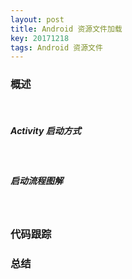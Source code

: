 ```yaml
---
layout: post
title: Android 资源文件加载
key: 20171218
tags: Android 资源文件
---
```


### <i class="fa fa-rebel fa-1x" aria-hidden="true"></i>  概述
&nbsp;&nbsp;&nbsp;&nbsp;&nbsp;&nbsp;&nbsp;&nbsp;
##### <i class="fa fa-star" aria-hidden="true"></i> Activity 启动方式
&nbsp;&nbsp;&nbsp;&nbsp;&nbsp;&nbsp;&nbsp;&nbsp;
##### <i class="fa fa-star" aria-hidden="true"></i> 启动流程图解
&nbsp;&nbsp;&nbsp;&nbsp;&nbsp;&nbsp;&nbsp;&nbsp;

### <i class="fa fa-rebel fa-1x" aria-hidden="true"></i> 代码跟踪

### <i class="fa fa-rebel fa-1x" aria-hidden="true"></i> 总结

